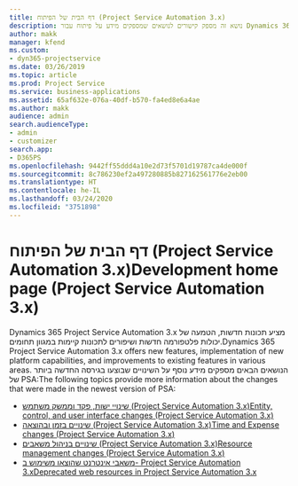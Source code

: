 ```yaml
---
title: דף הבית של הפיתוח (Project Service Automation 3.x)
description: נושא זה מספק קישורים לנושאים שמספקים מידע על פיתוח עבור Dynamics 365 Project Service Automation (PSA)‎ גירסה ‎3.x.
author: makk
manager: kfend
ms.custom:
- dyn365-projectservice
ms.date: 03/26/2019
ms.topic: article
ms.prod: Project Service
ms.service: business-applications
ms.assetid: 65af632e-076a-40df-b570-fa4ed8e6a4ae
ms.author: makk
audience: admin
search.audienceType:
- admin
- customizer
search.app:
- D365PS
ms.openlocfilehash: 9442ff55ddd4a10e2d73f5701d19787ca4de000f
ms.sourcegitcommit: 8c786230ef2a497280885b827162561776e2eb00
ms.translationtype: HT
ms.contentlocale: he-IL
ms.lasthandoff: 03/24/2020
ms.locfileid: "3751898"
---
```

# <a name="development-home-page-project-service-automation-3x"></a><span data-ttu-id="2f4da-103">דף הבית של הפיתוח (Project Service Automation 3.x)</span><span class="sxs-lookup"><span data-stu-id="2f4da-103">Development home page (Project Service Automation 3.x)</span></span>

<span data-ttu-id="2f4da-104">Dynamics 365 Project Service Automation 3.x מציע תכונות חדשות, הטמעה של יכולות פלטפורמה חדשות ושיפורים לתכונות קיימות במגוון תחומים.</span><span class="sxs-lookup"><span data-stu-id="2f4da-104">Dynamics 365 Project Service Automation 3.x offers new features, implementation of new platform capabilities, and improvements to existing features in various areas.</span></span> <span data-ttu-id="2f4da-105">הנושאים הבאים מספקים מידע נוסף על השינויים שבוצעו בגירסה החדשה ביותר של PSA:</span><span class="sxs-lookup"><span data-stu-id="2f4da-105">The following topics provide more information about the changes that were made in the newest version of PSA:</span></span>

- [<span data-ttu-id="2f4da-106">שינויי ישות, פקד וממשק משתמש (Project Service Automation 3.x)</span><span class="sxs-lookup"><span data-stu-id="2f4da-106">Entity, control, and user interface changes (Project Service Automation 3.x)</span></span>](../developer-guides/entity-changes-v3.x.md)
- [<span data-ttu-id="2f4da-107">שינויים בזמן ובהוצאה (Project Service Automation 3.x)</span><span class="sxs-lookup"><span data-stu-id="2f4da-107">Time and Expense changes (Project Service Automation 3.x)</span></span>](../developer-guides/time-expense-changes-v3.x.md)
- [<span data-ttu-id="2f4da-108">שינויים בניהול משאבים (Project Service Automation 3.x)</span><span class="sxs-lookup"><span data-stu-id="2f4da-108">Resource management changes (Project Service Automation 3.x)</span></span>](../developer-guides/resource-management-changes-v3.x.md)
- [<span data-ttu-id="2f4da-109">משאבי אינטרנט שהוצאו משימוש ב- Project Service Automation 3.x</span><span class="sxs-lookup"><span data-stu-id="2f4da-109">Deprecated web resources in Project Service Automation 3.x</span></span>](../developer-guides/web-resources-deprecated-v3.x.md)
